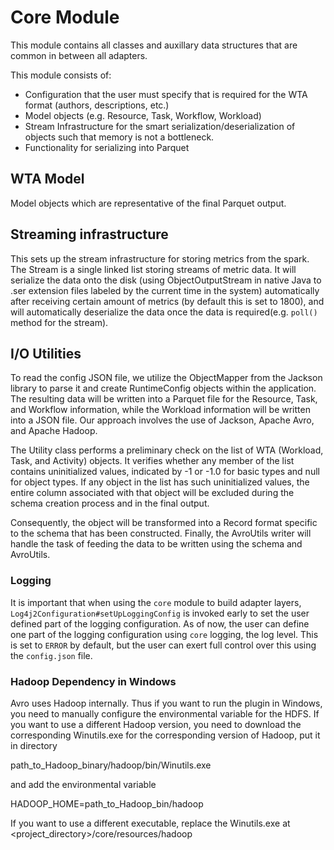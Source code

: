 # Core Module

This module contains all classes and auxillary data structures that are common in between all adapters.

This module consists of:
 - Configuration that the user must specify that is required for the WTA format (authors, descriptions, etc.)
 - Model objects (e.g. Resource, Task, Workflow, Workload)
 - Stream Infrastructure for the smart serialization/deserialization of objects such that memory is not a bottleneck.
 - Functionality for serializing into Parquet

## WTA Model
Model objects which are representative of the final Parquet output.

## Streaming infrastructure
This sets up the stream infrastructure for storing metrics from the spark.
The Stream is a single linked list storing streams of metric data. It will serialize the data onto the disk
(using ObjectOutputStream in native Java to .ser extension files labeled by the current time in the system)
automatically after receiving certain amount of metrics (by default this is set to 1800), and will automatically deserialize the data
once the data is required(e.g. `poll()` method for the stream).

## I/O Utilities
To read the config JSON file, we utilize the ObjectMapper from the Jackson library to parse it and create RuntimeConfig objects within the application. The resulting data will be written into a Parquet file for the Resource, Task, and Workflow information, while the Workload information will be written into a JSON file. Our approach involves the use of Jackson, Apache Avro, and Apache Hadoop.

The Utility class performs a preliminary check on the list of WTA (Workload, Task, and Activity) objects. It verifies whether any member of the list contains uninitialized values, indicated by -1 or -1.0 for basic types and null for object types. If any object in the list has such uninitialized values, the entire column associated with that object will be excluded during the schema creation process and in the final output.

Consequently, the object will be transformed into a Record format specific to the schema that has been constructed. Finally, the AvroUtils writer will handle the task of feeding the data to be written using the schema and AvroUtils.

### Logging

It is important that when using the `core` module to build adapter layers, `Log4j2Configuration#setUpLoggingConfig`
is invoked early to set the user defined part of the logging configuration.
As of now, the user can define one part of the logging configuration using `core` logging, the log level. This
is set to `ERROR` by default, but the user can exert full control over this using the `config.json` file.

### Hadoop Dependency in Windows
Avro uses Hadoop internally. Thus if you want to run the plugin in Windows, you need
to manually configure the environmental variable for the HDFS.
If you want to use a different Hadoop version, you need to download the corresponding Winutils.exe for the
corresponding version of Hadoop, put it in directory

path_to_Hadoop_binary/hadoop/bin/Winutils.exe

and add the environmental variable

HADOOP_HOME=path_to_Hadoop_bin/hadoop

If you want to use a different executable, replace the Winutils.exe at <project_directory>/core/resources/hadoop
